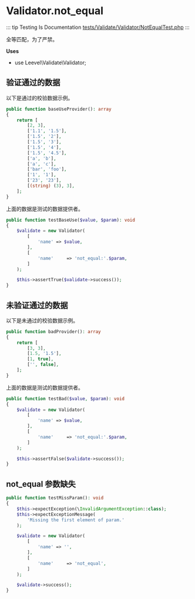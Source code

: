 # Validator.not_equal

::: tip Testing Is Documentation
[tests/Validate/Validator/NotEqualTest.php](https://github.com/hunzhiwange/framework/blob/master/tests/Validate/Validator/NotEqualTest.php)
:::
    
全等匹配，为了严禁。

**Uses**

 * use Leevel\Validate\Validator;

## 验证通过的数据

以下是通过的校验数据示例。

``` php
public function baseUseProvider(): array
{
    return [
        [2, 3],
        ['1.1', '1.5'],
        ['1.5', '2'],
        ['1.5', '3'],
        ['1.5', '4'],
        ['1.5', '4.5'],
        ['a', 'b'],
        ['a', 'c'],
        ['bar', 'foo'],
        ['1', '1'],
        ['23', '23'],
        [(string) (3), 3],
    ];
}
```

上面的数据是测试的数据提供者。


``` php
public function testBaseUse($value, $param): void
{
    $validate = new Validator(
        [
            'name' => $value,
        ],
        [
            'name'     => 'not_equal:'.$param,
        ]
    );

    $this->assertTrue($validate->success());
}
```
    
## 未验证通过的数据

以下是未通过的校验数据示例。

``` php
public function badProvider(): array
{
    return [
        [3, 3],
        [1.5, '1.5'],
        [1, true],
        ['', false],
    ];
}
```

上面的数据是测试的数据提供者。


``` php
public function testBad($value, $param): void
{
    $validate = new Validator(
        [
            'name' => $value,
        ],
        [
            'name'     => 'not_equal:'.$param,
        ]
    );

    $this->assertFalse($validate->success());
}
```
    
## not_equal 参数缺失

``` php
public function testMissParam(): void
{
    $this->expectException(\InvalidArgumentException::class);
    $this->expectExceptionMessage(
        'Missing the first element of param.'
    );

    $validate = new Validator(
        [
            'name' => '',
        ],
        [
            'name'     => 'not_equal',
        ]
    );

    $validate->success();
}
```